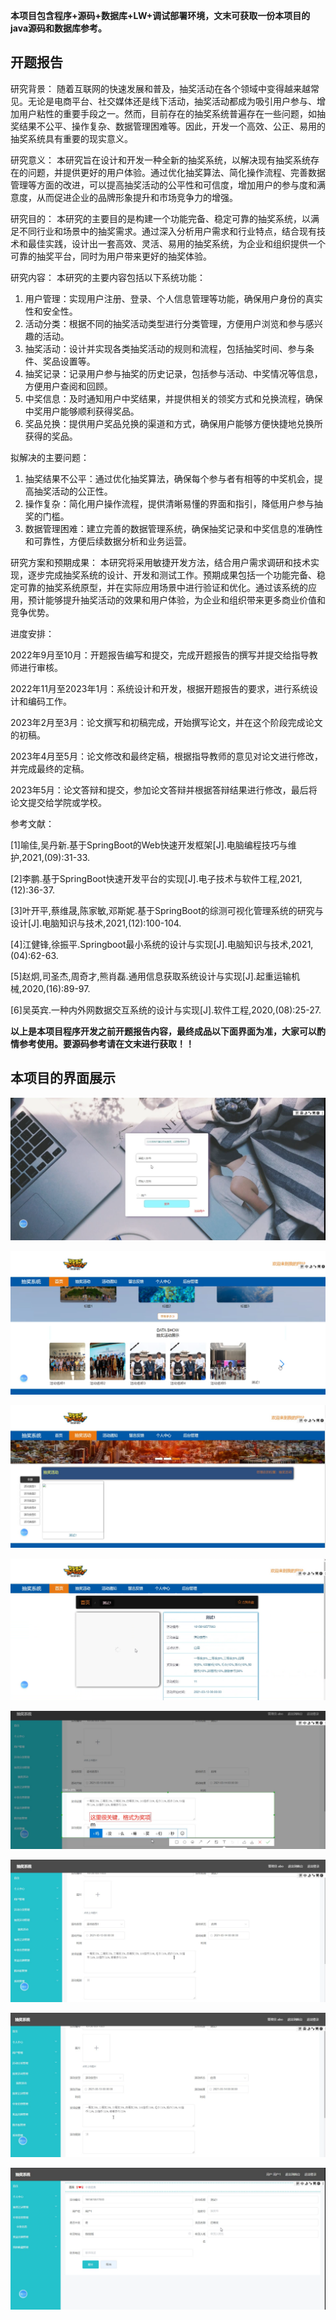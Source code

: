 ****本项目包含程序+源码+数据库+LW+调试部署环境，文末可获取一份本项目的java源码和数据库参考。****

## ******开题报告******

研究背景：
随着互联网的快速发展和普及，抽奖活动在各个领域中变得越来越常见。无论是电商平台、社交媒体还是线下活动，抽奖活动都成为吸引用户参与、增加用户粘性的重要手段之一。然而，目前存在的抽奖系统普遍存在一些问题，如抽奖结果不公平、操作复杂、数据管理困难等。因此，开发一个高效、公正、易用的抽奖系统具有重要的现实意义。

研究意义：
本研究旨在设计和开发一种全新的抽奖系统，以解决现有抽奖系统存在的问题，并提供更好的用户体验。通过优化抽奖算法、简化操作流程、完善数据管理等方面的改进，可以提高抽奖活动的公平性和可信度，增加用户的参与度和满意度，从而促进企业的品牌形象提升和市场竞争力的增强。

研究目的：
本研究的主要目的是构建一个功能完备、稳定可靠的抽奖系统，以满足不同行业和场景中的抽奖需求。通过深入分析用户需求和行业特点，结合现有技术和最佳实践，设计出一套高效、灵活、易用的抽奖系统，为企业和组织提供一个可靠的抽奖平台，同时为用户带来更好的抽奖体验。

研究内容： 本研究的主要内容包括以下系统功能：

  1. 用户管理：实现用户注册、登录、个人信息管理等功能，确保用户身份的真实性和安全性。
  2. 活动分类：根据不同的抽奖活动类型进行分类管理，方便用户浏览和参与感兴趣的活动。
  3. 抽奖活动：设计并实现各类抽奖活动的规则和流程，包括抽奖时间、参与条件、奖品设置等。
  4. 抽奖记录：记录用户参与抽奖的历史记录，包括参与活动、中奖情况等信息，方便用户查阅和回顾。
  5. 中奖信息：及时通知用户中奖结果，并提供相关的领奖方式和兑换流程，确保中奖用户能够顺利获得奖品。
  6. 奖品兑换：提供用户奖品兑换的渠道和方式，确保用户能够方便快捷地兑换所获得的奖品。

拟解决的主要问题：

  1. 抽奖结果不公平：通过优化抽奖算法，确保每个参与者有相等的中奖机会，提高抽奖活动的公正性。
  2. 操作复杂：简化用户操作流程，提供清晰易懂的界面和指引，降低用户参与抽奖的门槛。
  3. 数据管理困难：建立完善的数据管理系统，确保抽奖记录和中奖信息的准确性和可靠性，方便后续数据分析和业务运营。

研究方案和预期成果：
本研究将采用敏捷开发方法，结合用户需求调研和技术实现，逐步完成抽奖系统的设计、开发和测试工作。预期成果包括一个功能完备、稳定可靠的抽奖系统原型，并在实际应用场景中进行验证和优化。通过该系统的应用，预计能够提升抽奖活动的效果和用户体验，为企业和组织带来更多商业价值和竞争优势。

进度安排：

2022年9月至10月：开题报告编写和提交，完成开题报告的撰写并提交给指导教师进行审核。

2022年11月至2023年1月：系统设计和开发，根据开题报告的要求，进行系统设计和编码工作。

2023年2月至3月：论文撰写和初稿完成，开始撰写论文，并在这个阶段完成论文的初稿。

2023年4月至5月：论文修改和最终定稿，根据指导教师的意见对论文进行修改，并完成最终的定稿。

2023年5月：论文答辩和提交，参加论文答辩并根据答辩结果进行修改，最后将论文提交给学院或学校。

参考文献：

[1]喻佳,吴丹新.基于SpringBoot的Web快速开发框架[J].电脑编程技巧与维护,2021,(09):31-33.

[2]李鹏.基于SpringBoot快速开发平台的实现[J].电子技术与软件工程,2021,(12):36-37.

[3]叶开平,蔡维晟,陈家敏,邓斯妮.基于SpringBoot的综测可视化管理系统的研究与设计[J].电脑知识与技术,2021,(12):100-104.

[4]江健锋,徐振平.Springboot最小系统的设计与实现[J].电脑知识与技术,2021,(04):62-63.

[5]赵炯,司圣杰,周奇才,熊肖磊.通用信息获取系统设计与实现[J].起重运输机械,2020,(16):89-97.

[6]吴英宾.一种内外网数据交互系统的设计与实现[J].软件工程,2020,(08):25-27.

****以上是本项目程序开发之前开题报告内容，最终成品以下面界面为准，大家可以酌情参考使用。要源码参考请在文末进行获取！！****

## ******本项目的界面展示******

![](./res/6b0f8906d7a4466c81d2667d36ddc029.png)

![](./res/15f86e96bec748f1b7689d9ac9d717ae.png)

![](./res/a0dd947566054b0fa2b156e3c3b68651.png)

![](./res/8f509668462745f4a0d3944be77373e6.png)

![](./res/097d932e0846472e9827b4a8d342bc69.png)

![](./res/b0f8ec38646b437983a3e4b8a7263b14.png)

![](./res/fc5484b936d844a9a71dfa80a148442f.png)

![](./res/560145080bf3447680ebf31816106f25.png)

